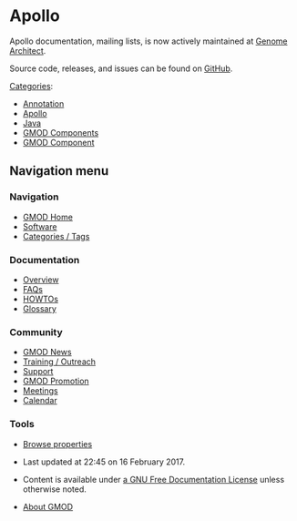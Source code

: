 



<span id="top"></span>




# <span dir="auto">Apollo</span>









Apollo documentation, mailing lists, is now actively maintained at
<a href="http://genomearchitect.org" class="external text"
rel="nofollow">Genome Architect</a>.

Source code, releases, and issues can be found on
<a href="https://github.com/gmod/apollo/" class="external text"
rel="nofollow">GitHub</a>.




[Categories](Special%3ACategories "Special%3ACategories"):

- [Annotation](Category%3AAnnotation "Category%3AAnnotation")
- [Apollo](Category%3AApollo "Category%3AApollo")
- [Java](Category%3AJava "Category%3AJava")
- [GMOD Components](Category%3AGMOD_Components "Category%3AGMOD Components")
- [GMOD Component](Category%3AGMOD_Component "Category%3AGMOD Component")







## Navigation menu






### 





### Navigation



- <span id="n-GMOD-Home">[GMOD Home](Main_Page)</span>
- <span id="n-Software">[Software](GMOD_Components)</span>
- <span id="n-Categories-.2F-Tags">[Categories /
  Tags](Categories)</span>




### Documentation



- <span id="n-Overview">[Overview](Overview)</span>
- <span id="n-FAQs">[FAQs](Category%3AFAQ)</span>
- <span id="n-HOWTOs">[HOWTOs](Category%3AHOWTO)</span>
- <span id="n-Glossary">[Glossary](Glossary)</span>




### Community



- <span id="n-GMOD-News">[GMOD News](GMOD_News)</span>
- <span id="n-Training-.2F-Outreach">[Training /
  Outreach](Training_and_Outreach)</span>
- <span id="n-Support">[Support](Support)</span>
- <span id="n-GMOD-Promotion">[GMOD Promotion](GMOD_Promotion)</span>
- <span id="n-Meetings">[Meetings](Meetings)</span>
- <span id="n-Calendar">[Calendar](Calendar)</span>




### Tools

- <span id="t-smwbrowselink"><a href="Special%3ABrowse/Apollo" rel="smw-browse">Browse properties</a></span>



- <span id="footer-info-lastmod">Last updated at 22:45 on 16 February
  2017.</span>
<!-- - <span id="footer-info-viewcount">584,297 page views.</span> -->
- <span id="footer-info-copyright">Content is available under
  <a href="http://www.gnu.org/licenses/fdl-1.3.html" class="external"
  rel="nofollow">a GNU Free Documentation License</a> unless otherwise
  noted.</span>

<!-- -->

- <span id="footer-places-about">[About
  GMOD](GMOD%3AAbout "GMOD%3AAbout")</span>

<!-- -->




